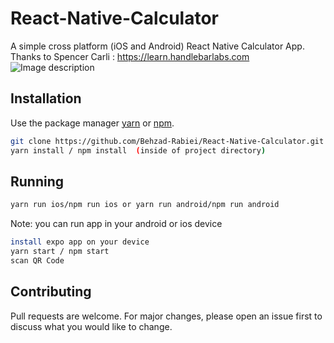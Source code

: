 # React-Native-Calculator

A simple cross platform (iOS and Android) React Native Calculator App.
Thanks to Spencer Carli : https://learn.handlebarlabs.com
![Image description](http://uupload.ir/files/f1kl_screen_shot_2020-03-27_at_2.00.41_pm.png)

## Installation

Use the package manager [yarn](https://yarnpkg.com/) or [npm](https://www.npmjs.com/package/npm).

```bash
git clone https://github.com/Behzad-Rabiei/React-Native-Calculator.git
yarn install / npm install  (inside of project directory)
```

## Running

```bash
yarn run ios/npm run ios or yarn run android/npm run android
```

Note: you can run app in your android or ios device

```bash
install expo app on your device
yarn start / npm start
scan QR Code
```

## Contributing

Pull requests are welcome. For major changes, please open an issue first to discuss what you would like to change.
